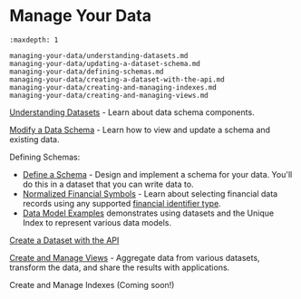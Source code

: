 # Manage Your Data


```{toctree}
:maxdepth: 1

managing-your-data/understanding-datasets.md
managing-your-data/updating-a-dataset-schema.md
managing-your-data/defining-schemas.md
managing-your-data/creating-a-dataset-with-the-api.md
managing-your-data/creating-and-managing-indexes.md
managing-your-data/creating-and-managing-views.md
```

[Understanding Datasets](./managing-your-data/understanding-datasets.md) - Learn about data schema components.

[Modify a Data Schema](./managing-your-data/updating-a-dataset-schema.md) - Learn how to view and update a schema and existing data.

Defining Schemas:

- [Define a Schema](./managing-your-data/defining-schemas/define-a-schema.md) - Design and implement a schema for your data. You'll do this in a dataset that you can write data to.
- [Normalized Financial Symbols](./using-core-data/using-normalized-financial-data.md) - Learn about selecting financial data records using any supported [financial identifier type](../reference/financial-identifiers.md).
- [Data Model Examples](./managing-your-data/defining-schemas/data-model-examples.md) demonstrates using datasets and the Unique Index to represent various data models.

[Create a Dataset with the API](./managing-your-data/creating-a-dataset-with-the-api.md)

[Create and Manage Views](./managing-your-data/creating-and-managing-views.md) - Aggregate data from various datasets, transform the data, and share the results with applications.

Create and Manage Indexes (Coming soon!)